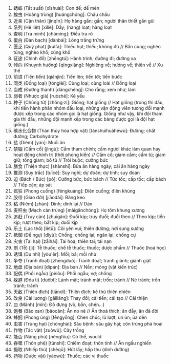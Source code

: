 1. 蟋蟀 (Tất suất) [xīshuài]: Con dế; dế mèn
2. 蝗虫 (Hoàng trùng) [huángchóng]: Châu chấu
3. 近亲 (Cận thân) [jìnqīn]: Họ hàng gần; gần; người thân thiết gần gũi
4. 系列 (Hệ liệt) [xìliè]: Dẫy; (hàng) loạt; hàng loạt
5. 查明 (Tra minh) [chámíng]: Điều tra rõ
6. 蛋白 (Đản bạch) [dànbái]: Lòng trắng trứng
7. 匮乏 (Quỹ phạt) [kuìfá]: Thiếu hụt; thiếu; không đủ // Bần cùng; nghèo túng; nghèo khổ; cùng khổ
8. 征途 (Chinh đồ) [zhēngtú]: Hành trình; đường đi; đường xa
9. 倾向 (Khuynh hướng) [qīngxiàng]: Nghiêng về; hướng về; thiên về // Xu thế
10. 前进 (Tiền tiến) [qiánjìn]: Tiến lên; tiến tới; tiến bước
11. 同类 (Đồng loại) [tónglèi]: Cùng loại; cùng loài // Đồng loại
12. 当成 (Đương thành) [dàngchéng]: Cho rằng; xem như; làm
13. 弱者 (Nhược giả) [ruòzhě]: Kẻ yếu
14. 种子 (Chủng tử) [zhǒng·zi]: Giống; hạt giống // Hạt giống (trong thi đấu, khi tiến hành phân nhóm đấu loại, những vận động viên tương đối mạnh được xếp trong các nhóm gọi là hạt giống. Giống như vậy, khi đội tham gia thi đấu, những đội mạnh xếp trong các bảng được gọi là đội hạt giống.)
15. 碳水化合物 (Thán thủy hóa hợp vật) [tànshuǐhuàhéwù]: Đường; chất đường; Carbohydrate
16. 盐 (Diêm) [yán]: Muối ăn
17. 禁锢 (Cấm cố) [jìngù]: Cấm tham chính; cấm người khác làm quan hay hoạt động chính trị (thời phong kiến) // Cầm cố; giam cầm; cầm tù; giam giữ; tống giam; bỏ tù // Trói buộc; cưỡng bức
18. 膳食 (Thiện thực) [shànshí]: Bữa ăn hàng ngày; cái ăn hàng ngày
19. 推测 (Suy trắc) [tuīcè]: Suy nghĩ; dự đoán; dự tính; suy đoán
20. 迫 (Bách / Bức) [pò]: Cưỡng bức; bức bách // Tức tốc; cấp tốc; cấp bách // Tiếp cận; áp sát
21. 疯狂 (Phong cuồng) [fēngkuáng]: Điên cuồng; điên khùng
22. 胶带 (Giao đới) [jiāodài]: Băng keo
23. 粘 (Niêm) [zhān]: Dính; dính lại // Dán
24. 麦秆虫 (Mạch cản trùng) [màigǎnchóng]: Họ tôm khung xương
25. 追赶 (Truy cản) [zhuīgǎn]: Đuổi kịp; truy đuổi; đuổi theo // Theo kịp; tiến kịp; rượt theo; bắt kịp; đuổi kịp
26. 乐土 (Lạc thổ) [lètǔ]: Cõi yên vui; thiên đường; nơi sung sướng
27. 抵御 (Để ngự) [dǐyù]: Chống; chống lại; ngăn lại; chống cự
28. 灾害 (Tai hại) [zāihài]: Tai hoạ; thiên tai; tai nạn
29. 剂 (Tễ) [jì]: Tễ thuốc; chế tễ thuốc; thuốc; dược phẩm // Thuốc (hoá học)
30. 诱饵 (Dụ nhĩ) [yòu'ěr]: Mồi; bả; mồi nhử
31. 争夺 (Tranh đoạt) [zhēngduǒ]: Tranh đoạt; tranh giành; giành giật
32. 地盘 (Địa bàn) [dìpán]: Địa bàn // Nền; móng (vật kiến trúc)
33. 配偶 (Phối ngẫu) [pèiǒu]: Phối ngẫu; vợ; chồng
34. 躲避 (Đóa tị) [duǒbì]: Lánh mặt; tránh mặt; trốn; tránh // Né tránh; trốn tránh; tránh
35. 天敌 (Thiên địch) [tiāndí]: Thiên địch; kẻ thù thiên nhiên
36. 改良 (Cải lương) [gǎiliáng]: Thay đổi; cải tiến; cải tạo // Cải thiện
37. 皿 (Mãnh) [mǐn]: Đồ đựng (vò, bồn, chén...)
38. 饱餐 (Bão xan) [bǎocān]: Ắn no nê // Ăn thoả thích; ăn đẫy; ăn đã đời
39. 蜂拥 (Phong ủng) [fēngyōng]: Chen chúc; lũ lượt; ùn ùn; ùa đến
40. 虫害 (Trùng hại) [chōnghài]: Sâu bệnh; sâu gây hại; côn trùng phá hoại
41. 作物 (Tác vật) [zuòwù]: Cây trồng
42. 能否 (Năng phủ) [néngfǒu]: Có thể, would
43. 吞噬 (Thôn phệ) [tūnshì]: Chiếm đoạt; thôn tính // Ăn ngấu nghiến
44. 摄取 (Nhiếp thủ) [shèqǔ]: Hút lấy; hấp thu (dinh dưỡng)
45. 药物 (Dược vật) [yàowù]: Thuốc; các vị thuốc